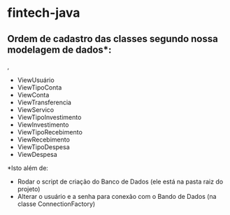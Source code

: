 # fintech-java
<h2>Ordem de cadastro das classes segundo nossa modelagem de dados*:</h2>,
<ul>
<li>ViewUsuário</li>
<li>ViewTipoConta</li>
<li>ViewConta</li>
<li>ViewTransferencia</li>
<li>ViewServico</li>
<li>ViewTipoInvestimento</li>
<li>ViewInvestimento</li>
<li>ViewTipoRecebimento</li>
<li>ViewRecebimento</li>
<li>ViewTipoDespesa</li>
<li>ViewDespesa</li>
</ul>

<p>*Isto além de:</p>
<ul>
  <li>Rodar o script de criação do Banco de Dados (ele está na pasta raiz do projeto)</li>
  <li>Alterar o usuário e a senha para conexão com o Bando de Dados (na classe ConnectionFactory)</li>
</ul>

